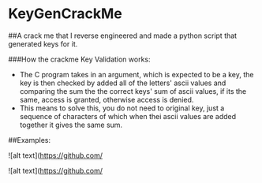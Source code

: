 # KeyGenCrackMe
##A crack me that I reverse engineered and made a python script that generated keys for it.

###How the crackme Key Validation works:
- The C program takes in an argument, which is expected to be a key, the key is then checked by added all of the letters' ascii values and comparing the sum 
the the correct keys' sum of ascii values, if its the same, access is granted, otherwise access is denied.
- This means to solve this, you do not need to original key, just a sequence of characters of which when thei ascii values are added together it gives the same sum.

##Examples:

![alt text](https://github.com/

![alt text](https://github.com/
